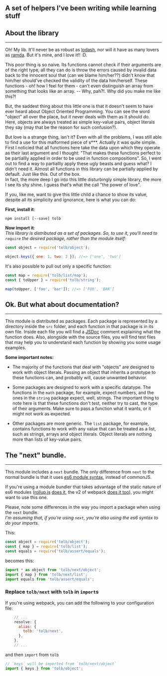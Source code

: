 **A set of helpers I've been writing while learning stuff**
-----------------------------------------------------------

## About the library
-------------------
Oh! My lib. It'll never be as robust as [lodash](https://lodash.com/), nor will it
have as many lovers as [ramda](http://ramdajs.com/). 
But it's mine, and I love it!! :D.

This poor thing is so naive. Its functions cannot check if their arguments are
of the right type, all they can do is throw the errors caused by invalid data
back to the innocent soul that (can we blame him/her??) didn't know that him/her
should've checked the validity of the data him/herself. These functions - oh! how
I feel for them - can't even distinguish an array from something that looks like
an array. -- Why, pah?!. Why did you make me like this?!  

But, the saddest thing about this little one is that it doesn't seem to have
ever heard about Object Oriented Programming. You can see the word "object" all
over the place, but it never deals with them as it should do. Here, objects are
always treated as simple key-value pairs, object literals they say (may that be
the reason for such confusion?).  

But love is a strange thing, isn't it? Even with all the problems, I was still
able to find a use for this malformed piece of s***. Actually it was quite simple.  
First I noticied that all functions here take the
data upon which they operate as their last argument and I thought:
"That makes these functions perfect to be partiallly applied in order to be used
in function compositions". So, I went out to find a way to partiallly apply these
ugly beasts and  guess what? I didn't need it. Almost all functions in this library
can be partially applied by default. Just like this. Out of the box.  
In fact, the more deep I go into this little disturbingly simple library, the
more I see its shy shine. I guess that's what the call "the power of love".


If you, like me, want to give this little child a chance to show its value,
despite all its simplicity and ignorance, here is what you can do:

**First, install it**:
```
npm install [--save] tolb
```

**Now import it**:  
*This library is distributed as a set of packages. So, to use it, you'll need to
`require` the desired package, rather than the module itself:*
```javascript
const object = require('tolb/object');

object.keys({ one: 1, two: 2 }); //=> ['one', 'two']
```

It's also possible to pull out only a specific function:
```javascript
const map = require('tolb/list/map');
const { toUpper } = require('tolb/string');

map(toUpper, ['foo', 'bar']); //=> ['FOO', 'BAR']
```

## Ok. But what about documentation?
----------------
This module is distributed as packages. Each package is represented by a directory
inside the `src` folder, and each function in that package is in its own file.
Inside each file you will find a [JSDoc](http://usejsdoc.org/) comment
explaining what the function does. Also, alongside with the source files, you will
find test files that may help you to understand each function by showing you some
usage examples.  

**Some important notes:**
* The majority of the functions that deal with "objects" are designed to work with
object literals. Passing an object that inherits a prototype to these functions
can, and probably will, cause unwanted behavior.

* Some packages are designed to work with a specific datatype. The functions in
the `math` package, for example, expect numbers, and the ones in the `string` package
expect, well, strings. The important thing to note here is that these functions
don't test, neither try to cast, the type of their arguments. Make sure to
pass a function what it wants, or it might not work as expected.

* Other packages are more generic. The `list` package, for example, contains 
functions to work with any value that can be treated as a list, such as strings,
arrays and object literals. Object literals are nothing more than lists of key-value
pairs.

## The "next" bundle.
---------------------
This module includes a `next` bundle. The only difference from `next` to the normal
bundle is that it uses [es6 module syntax](http://exploringjs.com/es6/ch_modules.html),
instead of commonJS.

If you're using a module bundler that takes advantage of the static nature of es6 modules ([rollup.js](http://rollupjs.org/) [does it](https://blog.mariusschulz.com/2016/06/12/bundling-and-tree-shaking-with-rollup-and-ecmascript-2015-modules), the v2 of webpack [does it too](http://www.2ality.com/2015/12/webpack-tree-shaking.html)), you might want to use this one. 

Please, note some differences in the way you import a package when using the `next` bundle.  
*I'm assuming that, if you're using `next`, you're also using the es6 syntax to do your imports.*  

This:
```javascript
const object = require('tolb/object');
const { map } = require('tolb/list');
const equals = require('tolb/assert/equals');
```
becomes this:
```javascript
import * as object from 'tolb/next/object';
import { map } from 'tolb/next/list';
import equals from 'tolb/assert/equals';
```

### Replace `tolb/next` with `tolb` in `import`s
If you're using webpack, you can add the following to your configuration file:
```javascript
    // ...
    resolve: {
      alias: {
        tolb: 'tolb/next',
      },
    },
    // ...
```
and then `import` from `tolb`
```javascript
// `keys` will be imported from `tolb/next/object` 
import { keys } from 'tolb/object';
```
